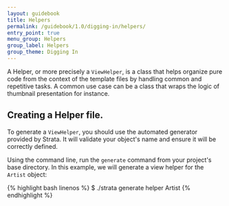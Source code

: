 ```yaml
---
layout: guidebook
title: Helpers
permalink: /guidebook/1.0/digging-in/helpers/
entry_point: true
menu_group: Helpers
group_label: Helpers
group_theme: Digging In
---
```



A Helper, or more precisely a `ViewHelper`, is a class that helps organize pure code from the context of the template files by handling common and repetitive tasks. A common use case can be a class that wraps the logic of thumbnail presentation for instance.


## Creating a Helper file.

To generate a `ViewHelper`, you should use the automated generator provided by Strata. It will validate your object's name and ensure it will be correctly defined.

Using the command line, run the `generate` command from your project's base directory. In this example, we will generate a view helper for the `Artist` object:

{% highlight bash linenos %}
$ ./strata generate helper Artist
{% endhighlight %}
